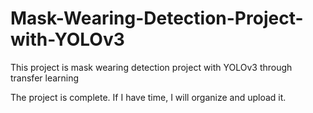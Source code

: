 # Mask-Wearing-Detection-Project-with-YOLOv3
This project is mask wearing detection project with YOLOv3 through transfer learning

The project is complete. If I have time, I will organize and upload it.

